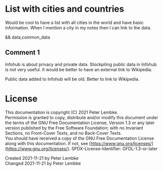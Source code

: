 # List with cities and countries
Would be cool to have a list with all cities in the world and have basic information.
When I mention a city in my notes then I can link to the data.

&& data,common_data

## Comment 1
Infohub is about privacy and private data. Stockpiling public data in Infohub is not very useful.
It would be better to have an external link to Wikipedia.

Public data added to Infohub will be old. Better to link to Wikipedia.

# License
This documentation is copyright (C) 2021 Peter Lembke.  
Permission is granted to copy, distribute and/or modify this document under the terms of the GNU Free Documentation License, Version 1.3 or any later version published by the Free Software Foundation; with no Invariant Sections, no Front-Cover Texts, and no Back-Cover Texts.  
You should have received a copy of the GNU Free Documentation License along with this documentation. If not, see [https://www.gnu.org/licenses/](https://www.gnu.org/licenses/).  SPDX-License-Identifier: GFDL-1.3-or-later

Created 2021-11-21 by Peter Lembke  
Changed 2021-11-21 by Peter Lembke  
